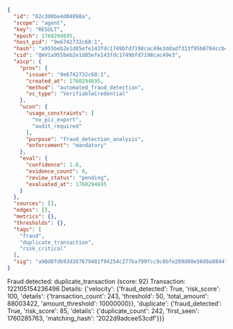 ```json
{
  "id": "02c300be4d04898a",
  "scope": "agent",
  "key": "RESULT",
  "epoch": 1760294695,
  "host_pid": "9e6742732c60:1",
  "hash": "a955beb2e1d85efe143fdc1749bfd7198cac49e3ddadf333f95b0704ccb4841f",
  "cid": "QmV1a955beb2e1d85efe143fdc1749bfd7198cac49e3",
  "aicp": {
    "prov": {
      "issuer": "9e6742732c60:1",
      "created_at": 1760294695,
      "method": "automated_fraud_detection",
      "vc_type": "VerifiableCredential"
    },
    "ucon": {
      "usage_constraints": [
        "no_pii_export",
        "audit_required"
      ],
      "purpose": "fraud_detection_analysis",
      "enforcement": "mandatory"
    },
    "eval": {
      "confidence": 1.0,
      "evidence_count": 0,
      "review_status": "pending",
      "evaluated_at": 1760294695
    }
  },
  "sources": [],
  "edges": [],
  "metrics": {},
  "thresholds": {},
  "tags": [
    "fraud",
    "duplicate_transaction",
    "risk_critical"
  ],
  "sig": "a90d8fdb93d387679481f94254c277ba799fcc9c8bfe209d80e56d8a88447f1b"
}
```

Fraud detected: duplicate_transaction (score: 92)
Transaction: 122105154236496
Details: {'velocity': {'fraud_detected': True, 'risk_score': 100, 'details': {'transaction_count': 243, 'threshold': 50, 'total_amount': 88003422, 'amount_threshold': 10000000}}, 'duplicate': {'fraud_detected': True, 'risk_score': 85, 'details': {'duplicate_count': 242, 'first_seen': 1760285763, 'matching_hash': '2022d9adcee53cdf'}}}